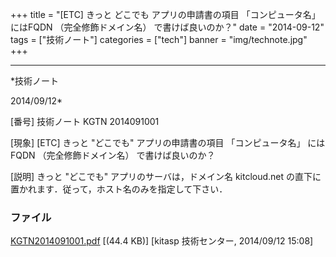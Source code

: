 ﻿+++
title = "[ETC] きっと どこでも アプリの申請書の項目 「コンピュータ名」 にはFQDN （完全修飾ドメイン名） で書けば良いのか？"
date = "2014-09-12"
tags = ["技術ノート"]
categories = ["tech"]
banner = "img/technote.jpg"
+++

-----------------------------------------------------------------------------------------------------------------------------

*技術ノート

2014/09/12*


[番号]
技術ノート KGTN 2014091001

[現象]
[ETC] きっと "どこでも" アプリの申請書の項目 「コンピュータ名」
にはFQDN （完全修飾ドメイン名） で書けば良いのか？

[説明]
きっと "どこでも" アプリのサーバは，ドメイン名 kitcloud.net
の直下に置かれます．従って，ホスト名のみを指定して下さい．


### ファイル





[KGTN2014091001.pdf](http://techreport.kitasp.net/attachments/download/1728/KGTN2014091001.pdf)
 [(44.4 KB)] [kitasp 技術センター, 2014/09/12
15:08]
